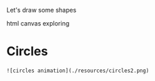 Let's draw some shapes

html canvas exploring

# Circles

    ![circles animation](./resources/circles2.png)
